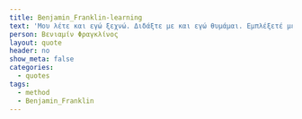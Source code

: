 ```yaml
---
title: Benjamin_Franklin-learning
text: 'Μου λέτε και εγώ ξεχνώ. Διδάξτε με και εγώ θυμάμαι. Εμπλέξετέ με και εγώ μαθαίνω.'
person: Βενιαμίν Φραγκλίνος
layout: quote
header: no
show_meta: false
categories:
  - quotes
tags:
  - method
  - Benjamin_Franklin
---
```

